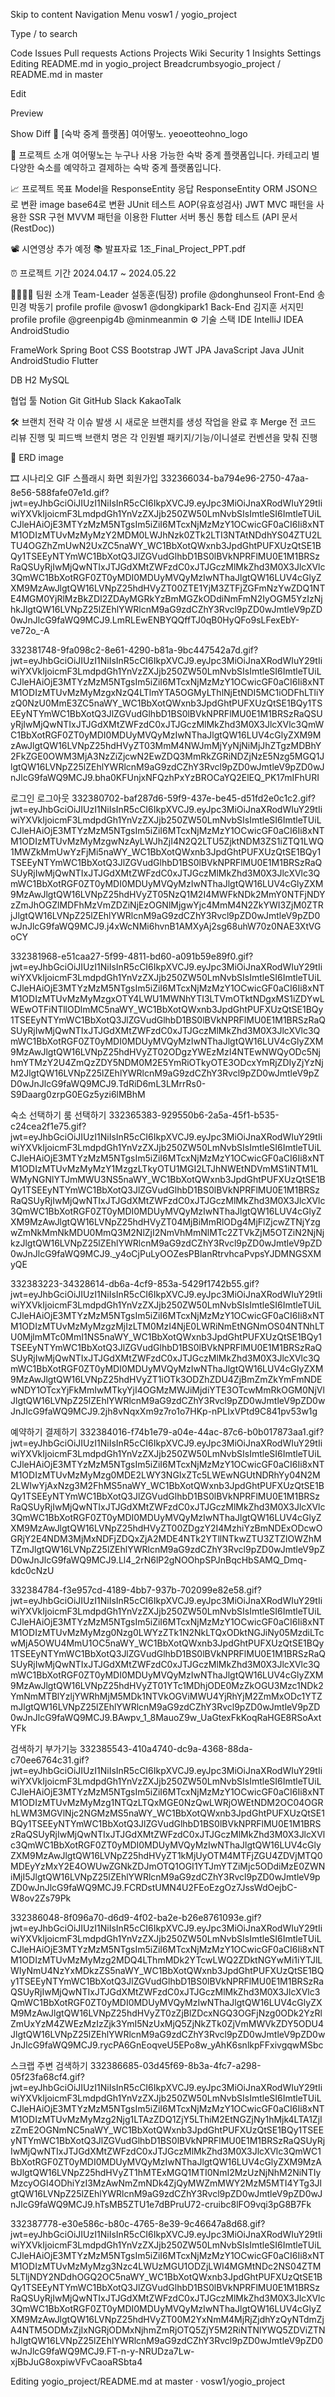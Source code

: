 Skip to content
Navigation Menu
vosw1
/
yogio_project

Type / to search

Code
Issues
Pull requests
Actions
Projects
Wiki
Security
1
Insights
Settings
Editing README.md in yogio_project
Breadcrumbsyogio_project
/
README.md
in
master

Edit

Preview

Show Diff
🏨 [숙박 중계 플랫폼] 여어떻노.
yeoeotteohno_logo


📖 프로젝트 소개
여어떻노는 누구나 사용 가능한 숙박 중계 플랫폼입니다.
카테고리 별 다양한 숙소를 예약하고 결제하는 숙박 중계 플랫폼입니다.


📈 프로젝트 목표
Model을 ResponseEntity 응답
ResponseEntity ORM
JSON으로 변환
image base64로 변환
JUnit 테스트
AOP(유효성검사)
JWT
MVC 패턴을 사용한 SSR 구현
MVVM 패턴을 이용한 Flutter 서버 통신
통합 테스트 (API 문서 (RestDoc))

📽️ 시연영상
추가 예정
📚 발표자료
1조_Final_Project_PPT.pdf


⏰ 프로젝트 기간
2024.04.17 ~ 2024.05.22

👨‍👩‍👧‍👧 팀원 소개
Team-Leader
설동훈(팀장)
profile
@donghunseol
Front-End
송민경	박동기
profile	profile
@vosw1	@dongkipark1
Back-End
김지훈	서지민
profile	profile
@greenpig4b	@minmeanmin
⚙️ 기술 스택
IDE
IntelliJ IDEA AndroidStudio

FrameWork
Spring Boot CSS Bootstrap JWT JPA JavaScript Java JUnit AndroidStudio Flutter

DB
H2 MySQL

협업 툴
Notion Git GitHub Slack KakaoTalk


🛠️ 브랜치 전략
각 이슈 발생 시 새로운 브랜치를 생성
작업을 완료 후 Merge 전 코드 리뷰 진행 및 피드백
브랜치 명은 각 인원별 패키지/기능/이니셜로 컨벤션을 맞춰 진행

🔐 ERD
image


🎞️ 시나리오 GIF
스플래시 화면	회원가입
332366034-ba794e96-2750-47aa-8e56-588fafe07e1d.gif?jwt=eyJhbGciOiJIUzI1NiIsInR5cCI6IkpXVCJ9.eyJpc3MiOiJnaXRodWIuY29tIiwiYXVkIjoicmF3LmdpdGh1YnVzZXJjb250ZW50LmNvbSIsImtleSI6ImtleTUiLCJleHAiOjE3MTYzMzM5NTgsIm5iZiI6MTcxNjMzMzY1OCwicGF0aCI6Ii8xNTM1ODIzMTUvMzMyMzY2MDM0LWJhNzk0ZTk2LTI3NTAtNDdhYS04ZTU2LTU4OGZhZmUwN2UxZC5naWY_WC1BbXotQWxnb3JpdGhtPUFXUzQtSE1BQy1TSEEyNTYmWC1BbXotQ3JlZGVudGlhbD1BS0lBVkNPRFlMU0E1M1BRSzRaQSUyRjIwMjQwNTIxJTJGdXMtZWFzdC0xJTJGczMlMkZhd3M0X3JlcXVlc3QmWC1BbXotRGF0ZT0yMDI0MDUyMVQyMzIwNThaJlgtQW16LUV4cGlyZXM9MzAwJlgtQW16LVNpZ25hdHVyZT00ZTE1YjM3ZTFjZGFmNzYwZDQ1NTE4MGM0YjRlMzBkZDI2ZDAyMGRkYzBmMGZkODdiNmFmN2IyOGM5YzIzNjhkJlgtQW16LVNpZ25lZEhlYWRlcnM9aG9zdCZhY3Rvcl9pZD0wJmtleV9pZD0wJnJlcG9faWQ9MCJ9.LmRLEwENBYQQffTJ0qB0HyQFo9sLFexEbY-ve72o_-A

332381748-9fa098c2-8e61-4290-b81a-9bc447542a7d.gif?jwt=eyJhbGciOiJIUzI1NiIsInR5cCI6IkpXVCJ9.eyJpc3MiOiJnaXRodWIuY29tIiwiYXVkIjoicmF3LmdpdGh1YnVzZXJjb250ZW50LmNvbSIsImtleSI6ImtleTUiLCJleHAiOjE3MTYzMzM5NTgsIm5iZiI6MTcxNjMzMzY1OCwicGF0aCI6Ii8xNTM1ODIzMTUvMzMyMzgxNzQ4LTlmYTA5OGMyLThlNjEtNDI5MC1iODFhLTliYzQ0NzU0MmE3ZC5naWY_WC1BbXotQWxnb3JpdGhtPUFXUzQtSE1BQy1TSEEyNTYmWC1BbXotQ3JlZGVudGlhbD1BS0lBVkNPRFlMU0E1M1BRSzRaQSUyRjIwMjQwNTIxJTJGdXMtZWFzdC0xJTJGczMlMkZhd3M0X3JlcXVlc3QmWC1BbXotRGF0ZT0yMDI0MDUyMVQyMzIwNThaJlgtQW16LUV4cGlyZXM9MzAwJlgtQW16LVNpZ25hdHVyZT03MmM4NWJmMjYyNjNiMjJhZTgzMDBhY2FkZGE0OWM3MjA3NzZiZjcwN2EwZDQ3MmRkZGRiNDZjNzE5Nzg5MGQ1JlgtQW16LVNpZ25lZEhlYWRlcnM9aG9zdCZhY3Rvcl9pZD0wJmtleV9pZD0wJnJlcG9faWQ9MCJ9.bha0KFUnjxNFQzhPxYzBROCaYQ2ElEQ_PK17mIFhURI

로그인	로그아웃
332380702-baf287d6-59f9-437e-be45-d51fd2e0c1c2.gif?jwt=eyJhbGciOiJIUzI1NiIsInR5cCI6IkpXVCJ9.eyJpc3MiOiJnaXRodWIuY29tIiwiYXVkIjoicmF3LmdpdGh1YnVzZXJjb250ZW50LmNvbSIsImtleSI6ImtleTUiLCJleHAiOjE3MTYzMzM5NTgsIm5iZiI6MTcxNjMzMzY1OCwicGF0aCI6Ii8xNTM1ODIzMTUvMzMyMzgwNzAyLWJhZjI4N2Q2LTU5ZjktNDM3ZS1iZTQ1LWQ1MWZkMmUwYzFjMi5naWY_WC1BbXotQWxnb3JpdGhtPUFXUzQtSE1BQy1TSEEyNTYmWC1BbXotQ3JlZGVudGlhbD1BS0lBVkNPRFlMU0E1M1BRSzRaQSUyRjIwMjQwNTIxJTJGdXMtZWFzdC0xJTJGczMlMkZhd3M0X3JlcXVlc3QmWC1BbXotRGF0ZT0yMDI0MDUyMVQyMzIwNThaJlgtQW16LUV4cGlyZXM9MzAwJlgtQW16LVNpZ25hdHVyZT05NzQ1M2I4MWFkNDk2MmY0NTFjNDYzZmJhOGZlMDFhMzVmZDZiNjEzOGNlMjgwYjc4MmM4N2ZkYWI3ZjM0ZTRjJlgtQW16LVNpZ25lZEhlYWRlcnM9aG9zdCZhY3Rvcl9pZD0wJmtleV9pZD0wJnJlcG9faWQ9MCJ9.j4xWcNMi6hvnB1AMXyAj2sg68uhW70z0NAE3XtVGoCY

332381968-e51caa27-5f99-4811-bd60-a091b59e89f0.gif?jwt=eyJhbGciOiJIUzI1NiIsInR5cCI6IkpXVCJ9.eyJpc3MiOiJnaXRodWIuY29tIiwiYXVkIjoicmF3LmdpdGh1YnVzZXJjb250ZW50LmNvbSIsImtleSI6ImtleTUiLCJleHAiOjE3MTYzMzM5NTgsIm5iZiI6MTcxNjMzMzY1OCwicGF0aCI6Ii8xNTM1ODIzMTUvMzMyMzgxOTY4LWU1MWNhYTI3LTVmOTktNDgxMS1iZDYwLWEwOTFiNTllODlmMC5naWY_WC1BbXotQWxnb3JpdGhtPUFXUzQtSE1BQy1TSEEyNTYmWC1BbXotQ3JlZGVudGlhbD1BS0lBVkNPRFlMU0E1M1BRSzRaQSUyRjIwMjQwNTIxJTJGdXMtZWFzdC0xJTJGczMlMkZhd3M0X3JlcXVlc3QmWC1BbXotRGF0ZT0yMDI0MDUyMVQyMzIwNThaJlgtQW16LUV4cGlyZXM9MzAwJlgtQW16LVNpZ25hdHVyZT02ODgzYWEzMzI4NTEwNWQyODc5NjhmYTMzY2U4ZmQzZDY5NDM0M2E5YmRiOTkyOTE3ODcxYmRjZDIyZjYzNjM2JlgtQW16LVNpZ25lZEhlYWRlcnM9aG9zdCZhY3Rvcl9pZD0wJmtleV9pZD0wJnJlcG9faWQ9MCJ9.TdRiD6mL3LMrrRs0-S9Daarg0zrpG0EGz5yzi6lMBhM

숙소 선택하기	룸 선택하기
332365383-929550b6-2a5a-45f1-b535-c24cea2f1e75.gif?jwt=eyJhbGciOiJIUzI1NiIsInR5cCI6IkpXVCJ9.eyJpc3MiOiJnaXRodWIuY29tIiwiYXVkIjoicmF3LmdpdGh1YnVzZXJjb250ZW50LmNvbSIsImtleSI6ImtleTUiLCJleHAiOjE3MTYzMzM5NTgsIm5iZiI6MTcxNjMzMzY1OCwicGF0aCI6Ii8xNTM1ODIzMTUvMzMyMzY1MzgzLTkyOTU1MGI2LTJhNWEtNDVmMS1iNTM1LWMyNGNlYTJmMWU3NS5naWY_WC1BbXotQWxnb3JpdGhtPUFXUzQtSE1BQy1TSEEyNTYmWC1BbXotQ3JlZGVudGlhbD1BS0lBVkNPRFlMU0E1M1BRSzRaQSUyRjIwMjQwNTIxJTJGdXMtZWFzdC0xJTJGczMlMkZhd3M0X3JlcXVlc3QmWC1BbXotRGF0ZT0yMDI0MDUyMVQyMzIwNThaJlgtQW16LUV4cGlyZXM9MzAwJlgtQW16LVNpZ25hdHVyZT04MjBiMmRlODg4MjFlZjcwZTNjYzgwZmNkMmNkMDU0MmQ3M2NlZjI2NmVhMmNlMTc2ZTVkZjM5OTZiN2NjNjkzJlgtQW16LVNpZ25lZEhlYWRlcnM9aG9zdCZhY3Rvcl9pZD0wJmtleV9pZD0wJnJlcG9faWQ9MCJ9._y4oCjPuLyOOZesPBlanRtrvhcaPvpsYJDMNGSXMyQE

332383223-34328614-db6a-4cf9-853a-5429f1742b55.gif?jwt=eyJhbGciOiJIUzI1NiIsInR5cCI6IkpXVCJ9.eyJpc3MiOiJnaXRodWIuY29tIiwiYXVkIjoicmF3LmdpdGh1YnVzZXJjb250ZW50LmNvbSIsImtleSI6ImtleTUiLCJleHAiOjE3MTYzMzM5NTgsIm5iZiI6MTcxNjMzMzY1OCwicGF0aCI6Ii8xNTM1ODIzMTUvMzMyMzgzMjIzLTM0MzI4NjE0LWRiNmEtNGNmOS04NTNhLTU0MjlmMTc0MmI1NS5naWY_WC1BbXotQWxnb3JpdGhtPUFXUzQtSE1BQy1TSEEyNTYmWC1BbXotQ3JlZGVudGlhbD1BS0lBVkNPRFlMU0E1M1BRSzRaQSUyRjIwMjQwNTIxJTJGdXMtZWFzdC0xJTJGczMlMkZhd3M0X3JlcXVlc3QmWC1BbXotRGF0ZT0yMDI0MDUyMVQyMzIwNThaJlgtQW16LUV4cGlyZXM9MzAwJlgtQW16LVNpZ25hdHVyZT1iOTk3ODZhZDU4ZjBmZmZkYmFmNDEwNDY1OTcxYjFkMmIwMTkyYjI4OGMzMWJiMjdiYTE3OTcwMmRkOGM0NjVlJlgtQW16LVNpZ25lZEhlYWRlcnM9aG9zdCZhY3Rvcl9pZD0wJmtleV9pZD0wJnJlcG9faWQ9MCJ9.2jh8vNqxXm9z7ro1o7HKp-nPLIxVPtd9C841pv53w1g

예약하기	결제하기
332384016-f74b1e79-a04e-44ac-87c6-b0b017873aa1.gif?jwt=eyJhbGciOiJIUzI1NiIsInR5cCI6IkpXVCJ9.eyJpc3MiOiJnaXRodWIuY29tIiwiYXVkIjoicmF3LmdpdGh1YnVzZXJjb250ZW50LmNvbSIsImtleSI6ImtleTUiLCJleHAiOjE3MTYzMzM5NTgsIm5iZiI6MTcxNjMzMzY1OCwicGF0aCI6Ii8xNTM1ODIzMTUvMzMyMzg0MDE2LWY3NGIxZTc5LWEwNGUtNDRhYy04N2M2LWIwYjAxNzg3M2FhMS5naWY_WC1BbXotQWxnb3JpdGhtPUFXUzQtSE1BQy1TSEEyNTYmWC1BbXotQ3JlZGVudGlhbD1BS0lBVkNPRFlMU0E1M1BRSzRaQSUyRjIwMjQwNTIxJTJGdXMtZWFzdC0xJTJGczMlMkZhd3M0X3JlcXVlc3QmWC1BbXotRGF0ZT0yMDI0MDUyMVQyMzIwNThaJlgtQW16LUV4cGlyZXM9MzAwJlgtQW16LVNpZ25hdHVyZT00ZDgzY2I4MzhiYzBmNDExODcwOGRjY2E4NDM3MjMxNDFjZDQxZjA2MDE4NTk2YTllNTkwZTU3ZTZlOWZhMTZmJlgtQW16LVNpZ25lZEhlYWRlcnM9aG9zdCZhY3Rvcl9pZD0wJmtleV9pZD0wJnJlcG9faWQ9MCJ9.Ll4_2rN6lP2gNOOhpSPJnBqcHbSAMQ_Dmq-kdc0cNzU

332384784-f3e957cd-4189-4bb7-937b-702099e82e58.gif?jwt=eyJhbGciOiJIUzI1NiIsInR5cCI6IkpXVCJ9.eyJpc3MiOiJnaXRodWIuY29tIiwiYXVkIjoicmF3LmdpdGh1YnVzZXJjb250ZW50LmNvbSIsImtleSI6ImtleTUiLCJleHAiOjE3MTYzMzM5NTgsIm5iZiI6MTcxNjMzMzY1OCwicGF0aCI6Ii8xNTM1ODIzMTUvMzMyMzg0Nzg0LWYzZTk1N2NkLTQxODktNGJiNy05MzdiLTcwMjA5OWU4MmU1OC5naWY_WC1BbXotQWxnb3JpdGhtPUFXUzQtSE1BQy1TSEEyNTYmWC1BbXotQ3JlZGVudGlhbD1BS0lBVkNPRFlMU0E1M1BRSzRaQSUyRjIwMjQwNTIxJTJGdXMtZWFzdC0xJTJGczMlMkZhd3M0X3JlcXVlc3QmWC1BbXotRGF0ZT0yMDI0MDUyMVQyMzIwNThaJlgtQW16LUV4cGlyZXM9MzAwJlgtQW16LVNpZ25hdHVyZT01YTc1MDhjODE0MzZkOGU3Mzc1NDk2YmNmMTBlYzljYWRhMjM5MDk1NTVkOGViMWU4YjRhYjM2ZmMxODc1YTZmJlgtQW16LVNpZ25lZEhlYWRlcnM9aG9zdCZhY3Rvcl9pZD0wJmtleV9pZD0wJnJlcG9faWQ9MCJ9.BAwpv_1_8MauoZ9w_UaGtexFkKoqRaHGE8RSoAxtYFk

검색하기	부가기능
332385543-410a4740-dc9a-4368-88da-c70ee6764c31.gif?jwt=eyJhbGciOiJIUzI1NiIsInR5cCI6IkpXVCJ9.eyJpc3MiOiJnaXRodWIuY29tIiwiYXVkIjoicmF3LmdpdGh1YnVzZXJjb250ZW50LmNvbSIsImtleSI6ImtleTUiLCJleHAiOjE3MTYzMzM5NTgsIm5iZiI6MTcxNjMzMzY1OCwicGF0aCI6Ii8xNTM1ODIzMTUvMzMyMzg1NTQzLTQxMGE0NzQwLWRjOWEtNDM2OC04OGRhLWM3MGVlNjc2NGMzMS5naWY_WC1BbXotQWxnb3JpdGhtPUFXUzQtSE1BQy1TSEEyNTYmWC1BbXotQ3JlZGVudGlhbD1BS0lBVkNPRFlMU0E1M1BRSzRaQSUyRjIwMjQwNTIxJTJGdXMtZWFzdC0xJTJGczMlMkZhd3M0X3JlcXVlc3QmWC1BbXotRGF0ZT0yMDI0MDUyMVQyMzIwNThaJlgtQW16LUV4cGlyZXM9MzAwJlgtQW16LVNpZ25hdHVyZT1kMjUyOTM4MTFjZGU4ZDVjMTQ0MDEyYzMxY2E4OWUwZGNkZDJmOTQ1OGI1YTJmYTZiMjc5ODdiMzE0ZWNiMjI5JlgtQW16LVNpZ25lZEhlYWRlcnM9aG9zdCZhY3Rvcl9pZD0wJmtleV9pZD0wJnJlcG9faWQ9MCJ9.FCRDstUMN4U2FEoEzgOz7JssWdOejbC-W8ov2Zs79Pk

332386048-8f096a70-d6d9-4f02-ba2e-b26e8761093e.gif?jwt=eyJhbGciOiJIUzI1NiIsInR5cCI6IkpXVCJ9.eyJpc3MiOiJnaXRodWIuY29tIiwiYXVkIjoicmF3LmdpdGh1YnVzZXJjb250ZW50LmNvbSIsImtleSI6ImtleTUiLCJleHAiOjE3MTYzMzM5NTgsIm5iZiI6MTcxNjMzMzY1OCwicGF0aCI6Ii8xNTM1ODIzMTUvMzMyMzg2MDQ4LThmMDk2YTcwLWQ2ZDktNGYwMi1iYTJlLWIyNmU4NzYxMDkzZS5naWY_WC1BbXotQWxnb3JpdGhtPUFXUzQtSE1BQy1TSEEyNTYmWC1BbXotQ3JlZGVudGlhbD1BS0lBVkNPRFlMU0E1M1BRSzRaQSUyRjIwMjQwNTIxJTJGdXMtZWFzdC0xJTJGczMlMkZhd3M0X3JlcXVlc3QmWC1BbXotRGF0ZT0yMDI0MDUyMVQyMzIwNThaJlgtQW16LUV4cGlyZXM9MzAwJlgtQW16LVNpZ25hdHVyZT0zZjBlZDcxNGQ3OGFjNzg0ODk2YzRlZmUxYzM4ZWEzMzIzZjk3YmI5NzUxMjQ5ZjNkZTk0ZjVmMWVkZDY5ODU4JlgtQW16LVNpZ25lZEhlYWRlcnM9aG9zdCZhY3Rvcl9pZD0wJmtleV9pZD0wJnJlcG9faWQ9MCJ9.rycPA6GnEoqveU5EPo8w_yAhK6snlkpFFxivgqwMSbc

스크랩	주변 검색하기
332386685-03d45f69-8b3a-4fc7-a298-05f23fa68cf4.gif?jwt=eyJhbGciOiJIUzI1NiIsInR5cCI6IkpXVCJ9.eyJpc3MiOiJnaXRodWIuY29tIiwiYXVkIjoicmF3LmdpdGh1YnVzZXJjb250ZW50LmNvbSIsImtleSI6ImtleTUiLCJleHAiOjE3MTYzMzM5NTgsIm5iZiI6MTcxNjMzMzY1OCwicGF0aCI6Ii8xNTM1ODIzMTUvMzMyMzg2Njg1LTAzZDQ1ZjY5LThiM2EtNGZjNy1hMjk4LTA1ZjIzZmE2OGNmNC5naWY_WC1BbXotQWxnb3JpdGhtPUFXUzQtSE1BQy1TSEEyNTYmWC1BbXotQ3JlZGVudGlhbD1BS0lBVkNPRFlMU0E1M1BRSzRaQSUyRjIwMjQwNTIxJTJGdXMtZWFzdC0xJTJGczMlMkZhd3M0X3JlcXVlc3QmWC1BbXotRGF0ZT0yMDI0MDUyMVQyMzIwNThaJlgtQW16LUV4cGlyZXM9MzAwJlgtQW16LVNpZ25hdHVyZT1hMTExMGQ1MTI0NmI2MzUzNjNhM2NiNTIyMzcyOGI4ODhiYzI3MzAwNmZmNDk4ZjQyMWZmMWY2MzM5MTI4YTg3JlgtQW16LVNpZ25lZEhlYWRlcnM9aG9zdCZhY3Rvcl9pZD0wJmtleV9pZD0wJnJlcG9faWQ9MCJ9.hTsMB5ZTU1e7dBPruU72-cruibc8lFO9vqi3pG8B7Fk

332387778-e30e586c-b80c-4765-8e39-9c46647a8d68.gif?jwt=eyJhbGciOiJIUzI1NiIsInR5cCI6IkpXVCJ9.eyJpc3MiOiJnaXRodWIuY29tIiwiYXVkIjoicmF3LmdpdGh1YnVzZXJjb250ZW50LmNvbSIsImtleSI6ImtleTUiLCJleHAiOjE3MTYzMzM5NTgsIm5iZiI6MTcxNjMzMzY1OCwicGF0aCI6Ii8xNTM1ODIzMTUvMzMyMzg3Nzc4LWUzMGU1ODZjLWI4MGMtNDc2NS04ZTM5LTljNDY2NDdhOGQ2OC5naWY_WC1BbXotQWxnb3JpdGhtPUFXUzQtSE1BQy1TSEEyNTYmWC1BbXotQ3JlZGVudGlhbD1BS0lBVkNPRFlMU0E1M1BRSzRaQSUyRjIwMjQwNTIxJTJGdXMtZWFzdC0xJTJGczMlMkZhd3M0X3JlcXVlc3QmWC1BbXotRGF0ZT0yMDI0MDUyMVQyMzIwNThaJlgtQW16LUV4cGlyZXM9MzAwJlgtQW16LVNpZ25hdHVyZT00M2YxNmM4MjRjZjdhYzQyNTdmZjA4NTM5ODMxZjIxNGRjODMxNjhmZmRjOTQ5ZjY5M2RiNTNlYWQ5ZDViZTNhJlgtQW16LVNpZ25lZEhlYWRlcnM9aG9zdCZhY3Rvcl9pZD0wJmtleV9pZD0wJnJlcG9faWQ9MCJ9.FT-n-y-NRUDza7Lw-xjBbJuG8oxpiwVFvCaoaRSbta4

Editing yogio_project/README.md at master · vosw1/yogio_project